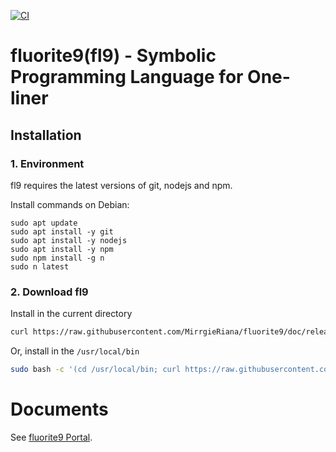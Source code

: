 
[![CI](https://github.com/MirrgieRiana/fluorite9/actions/workflows/ci.yml/badge.svg?branch=main&event=push)](https://github.com/MirrgieRiana/fluorite9/actions/workflows/ci.yml)

# fluorite9(fl9) - Symbolic Programming Language for One-liner

## Installation

### 1. Environment

fl9 requires the latest versions of git, nodejs and npm.

Install commands on Debian:

```
sudo apt update
sudo apt install -y git
sudo apt install -y nodejs
sudo apt install -y npm
sudo npm install -g n
sudo n latest
```

### 2. Download fl9

Install in the current directory

```bash
curl https://raw.githubusercontent.com/MirrgieRiana/fluorite9/doc/release/download.sh | bash
```

Or, install in the `/usr/local/bin`

```bash
sudo bash -c '(cd /usr/local/bin; curl https://raw.githubusercontent.com/MirrgieRiana/fluorite9/doc/release/download.sh | bash)'
```

# Documents

See [fluorite9 Portal](https://mirrgieriana.github.io/fluorite9/).
